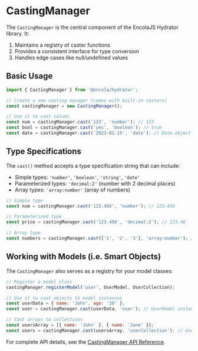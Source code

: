 # CastingManager

The `CastingManager` is the central component of the EncolaJS Hydrator library. It:

1. Maintains a registry of caster functions
2. Provides a consistent interface for type conversion
3. Handles edge cases like null/undefined values

## Basic Usage

```javascript
import { CastingManager } from '@encola/hydrator';

// Create a new casting manager (comes with built-in casters)
const castingManager = new CastingManager();

// Use it to cast values
const num = castingManager.cast('123', 'number'); // 123
const bool = castingManager.cast('yes', 'boolean'); // true
const date = castingManager.cast('2023-01-15', 'date'); // Date object
```

## Type Specifications

The `cast()` method accepts a type specification string that can include:

- Simple types: `'number'`, `'boolean'`, `'string'`, `'date'`
- Parameterized types: `'decimal:2'` (number with 2 decimal places)
- Array types: `'array:number'` (array of numbers)

```javascript
// Simple type
const num = castingManager.cast('123.456', 'number'); // 123.456

// Parameterized type
const price = castingManager.cast('123.456', 'decimal:2'); // 123.46

// Array type
const numbers = castingManager.cast(['1', '2', '3'], 'array:number'); // [1, 2, 3]
```

## Working with Models (i.e. Smart Objects)

The `CastingManager` also serves as a registry for your model classes:

```javascript
// Register a model class
castingManager.registerModel('user', UserModel, UserCollection);

// Use it to cast objects to model instances
const userData = { name: 'John', age: '30' };
const user = castingManager.cast(userData, 'user'); // UserModel instance

// Cast arrays to collections
const usersArray = [{ name: 'John' }, { name: 'Jane' }];
const users = castingManager.cast(usersArray, 'userCollection'); // UserCollection instance
```

For complete API details, see the [CastingManager API Reference](../../api/casting-manager.md). 
